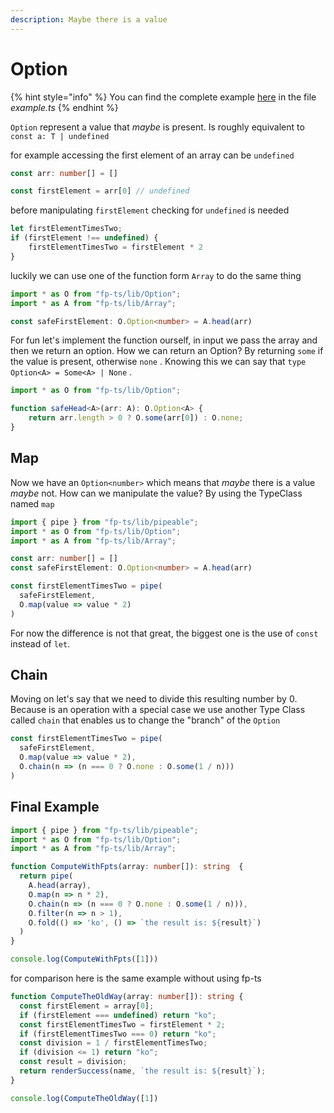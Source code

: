 ```yaml
---
description: Maybe there is a value
---
```


# Option

{% hint style="info" %}
You can find the complete example [here](https://codesandbox.io/s/option-intro-01wo3?module=%2Fsrc%2Fexample.ts) in the file _example.ts_
{% endhint %}

`Option` represent a value that _maybe_ is present. Is roughly equivalent to `const a: T | undefined`

for example accessing the first element of an array can be `undefined`

```typescript
const arr: number[] = []

const firstElement = arr[0] // undefined
```

before manipulating `firstElement` checking for `undefined` is needed

```typescript
let firstElementTimesTwo;
if (firstElement !== undefined) {
    firstElementTimesTwo = firstElement * 2
}
```

luckily we can use one of the function form `Array` to do the same thing

```typescript
import * as O from "fp-ts/lib/Option";
import * as A from "fp-ts/lib/Array";

const safeFirstElement: O.Option<number> = A.head(arr)
```

For fun let's implement the function ourself, in input we pass the array and then we return an option. How we can return an Option? By returning `some` if the value is present, otherwise `none` . Knowing this we can say that `type Option<A> = Some<A> | None` .

```typescript
import * as O from "fp-ts/lib/Option";

function safeHead<A>(arr: A): O.Option<A> {
    return arr.length > 0 ? O.some(arr[0]) : O.none;
}
```

##  Map

Now we have an `Option<number>` which means that _maybe_ there is a value _maybe_ not. How can we manipulate the value? By using the TypeClass named `map` 

```typescript
import { pipe } from "fp-ts/lib/pipeable";
import * as O from "fp-ts/lib/Option";
import * as A from "fp-ts/lib/Array";

const arr: number[] = []
const safeFirstElement: O.Option<number> = A.head(arr)

const firstElementTimesTwo = pipe(
  safeFirstElement,
  O.map(value => value * 2)
)
```

For now the difference is not that great, the biggest one is the use of `const` instead of `let`.

## Chain

Moving on let's say that we need to divide this resulting number by 0. Because is an operation with a special case we use another Type Class called `chain` that enables us to change the "branch" of the `Option` 

```typescript
const firstElementTimesTwo = pipe(
  safeFirstElement,
  O.map(value => value * 2),
  O.chain(n => (n === 0 ? O.none : O.some(1 / n)))
)
```

## Final Example

```typescript
import { pipe } from "fp-ts/lib/pipeable";
import * as O from "fp-ts/lib/Option";
import * as A from "fp-ts/lib/Array";

function ComputeWithFpts(array: number[]): string  {
  return pipe(
    A.head(array),
    O.map(n => n * 2),
    O.chain(n => (n === 0 ? O.none : O.some(1 / n))),
    O.filter(n => n > 1),
    O.fold(() => 'ko', () => `the result is: ${result}`)
  )
}

console.log(ComputeWithFpts([1]))
```

for comparison here is the same example without using fp-ts

```typescript
function ComputeTheOldWay(array: number[]): string {
  const firstElement = array[0];
  if (firstElement === undefined) return "ko";
  const firstElementTimesTwo = firstElement * 2;
  if (firstElementTimesTwo === 0) return "ko";
  const division = 1 / firstElementTimesTwo;
  if (division <= 1) return "ko";
  const result = division;
  return renderSuccess(name, `the result is: ${result}`);
}

console.log(ComputeTheOldWay([1])
```





